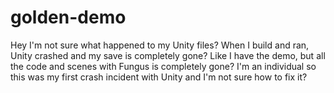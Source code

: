 # golden-demo
Hey I'm not sure what happened to my Unity files? When I build and ran, Unity crashed and my save is completely gone? Like I have the demo, but all the code and scenes with Fungus is completely gone? I'm an individual so this was my first crash incident with Unity and I'm not sure how to fix it?
